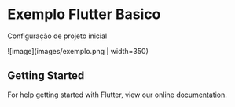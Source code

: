 # Exemplo Flutter Basico

Configuração de projeto inicial

![image](images/exemplo.png | width=350)

## Getting Started

For help getting started with Flutter, view our online
[documentation](https://flutter.io/).
